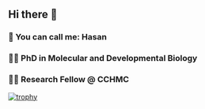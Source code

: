 ## Hi there 👋
### 🎤 You can call me: Hasan
### 👨‍🎓 PhD in Molecular and Developmental Biology
### 🧑‍🔬 Research Fellow @ CCHMC

[![trophy](https://github-profile-trophy.vercel.app/?username=hasanwraeth&title=Stars,Followers,Commits,Repositories,MultipleLang,PullRequest&theme=onedark)](https://github.com/ryo-ma/github-profile-trophy)
<!--
**hasanwraeth/hasanwraeth** is a ✨ _special_ ✨ repository because its `README.md` (this file) appears on your GitHub profile.

Here are some ideas to get you started:

- 🔭 I’m currently working on ...
- 🌱 I’m currently learning ...
- 👯 I’m looking to collaborate on ...
- 🤔 I’m looking for help with ...
- 💬 Ask me about ...
- 📫 How to reach me: ...
- 😄 Pronouns: ...
- ⚡ Fun fact: ...
-->
